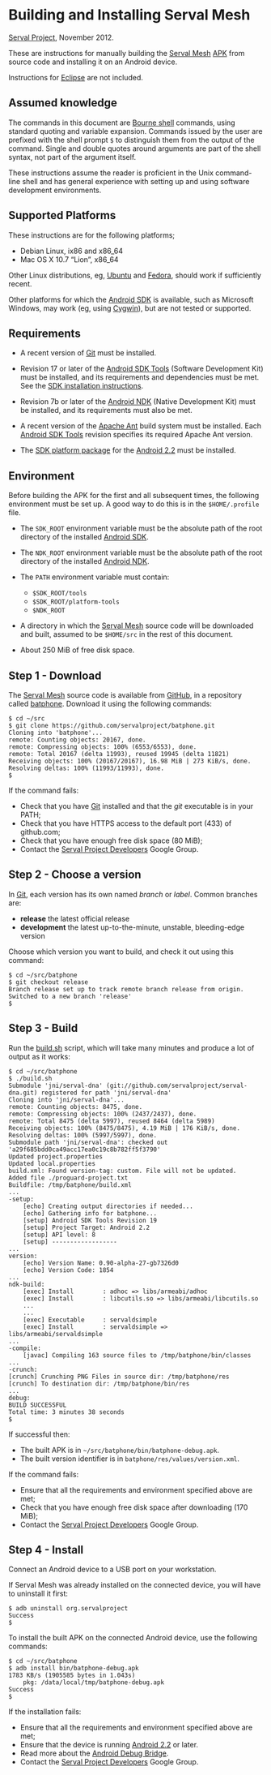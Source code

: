 Building and Installing Serval Mesh
===================================
[Serval Project][], November 2012.

These are instructions for manually building the [Serval Mesh][] [APK][]
from source code and installing it on an Android device.

Instructions for [Eclipse][] are not included.

Assumed knowledge
-----------------

The commands in this document are [Bourne shell][] commands, using standard
quoting and variable expansion.  Commands issued by the user are prefixed with
the shell prompt `$` to distinguish them from the output of the command.
Single and double quotes around arguments are part of the shell syntax, not
part of the argument itself.

These instructions assume the reader is proficient in the Unix command-line
shell and has general experience with setting up and using software development
environments.

Supported Platforms
-------------------

These instructions are for the following platforms;

 * Debian Linux, ix86 and x86\_64
 * Mac OS X 10.7 “Lion”, x86\_64

Other Linux distributions, eg, [Ubuntu][] and [Fedora][], should work if
sufficiently recent.

Other platforms for which the [Android SDK][] is available, such as Microsoft
Windows, may work (eg, using [Cygwin][]), but are not tested or supported.

Requirements
------------

 * A recent version of [Git][] must be installed.

 * Revision 17 or later of the [Android SDK Tools][] (Software Development Kit)
   must be installed, and its requirements and dependencies must be met.    See
   the [SDK installation instructions][].
   
 * Revision 7b or later of the [Android NDK][] (Native Development Kit) must be
   installed, and its requirements must also be met.

 * A recent version of the [Apache Ant][] build system must be installed.  Each
   [Android SDK Tools][] revision specifies its required Apache Ant version.

 * The [SDK platform package][] for the [Android 2.2][] must be installed.

Environment
-----------

Before building the APK for the first and all subsequent times, the following
environment must be set up.  A good way to do this is in the `$HOME/.profile`
file.

 * The `SDK_ROOT` environment variable must be the absolute path of the root
   directory of the installed [Android SDK][].

 * The `NDK_ROOT` environment variable must be the absolute path of the root
   directory of the installed [Android NDK][].

 * The `PATH` environment variable must contain:
    - `$SDK_ROOT/tools`
    - `$SDK_ROOT/platform-tools`
    - `$NDK_ROOT`

 * A directory in which the [Serval Mesh][] source code will be downloaded and
   built, assumed to be `$HOME/src` in the rest of this document.

 * About 250 MiB of free disk space.

Step 1 - Download
-----------------

The [Serval Mesh][] source code is available from [GitHub][], in a repository
called [batphone][].  Download it using the following commands:

    $ cd ~/src
    $ git clone https://github.com/servalproject/batphone.git
    Cloning into 'batphone'...
    remote: Counting objects: 20167, done.
    remote: Compressing objects: 100% (6553/6553), done.
    remote: Total 20167 (delta 11993), reused 19945 (delta 11821)
    Receiving objects: 100% (20167/20167), 16.98 MiB | 273 KiB/s, done.
    Resolving deltas: 100% (11993/11993), done.
    $

If the command fails:

 * Check that you have [Git][] installed and that the *git* executable is in
   your PATH;
 * Check that you have HTTPS access to the default port (433) of github.com;
 * Check that you have enough free disk space (80 MiB);
 * Contact the [Serval Project Developers][] Google Group.

Step 2 - Choose a version
-------------------------

In [Git][], each version has its own named *branch* or *label*.  Common
branches are:

 * **release** the latest official release
 * **development** the latest up-to-the-minute, unstable, bleeding-edge version

Choose which version you want to build, and check it out using this command:

    $ cd ~/src/batphone
    $ git checkout release
    Branch release set up to track remote branch release from origin.
    Switched to a new branch 'release'
    $

Step 3 - Build
--------------

Run the [build.sh](./build.sh) script, which will take many minutes and produce
a lot of output as it works:

    $ cd ~/src/batphone
    $ ./build.sh
    Submodule 'jni/serval-dna' (git://github.com/servalproject/serval-dna.git) registered for path 'jni/serval-dna'
    Cloning into 'jni/serval-dna'...
    remote: Counting objects: 8475, done.
    remote: Compressing objects: 100% (2437/2437), done.
    remote: Total 8475 (delta 5997), reused 8464 (delta 5989)
    Receiving objects: 100% (8475/8475), 4.19 MiB | 176 KiB/s, done.
    Resolving deltas: 100% (5997/5997), done.
    Submodule path 'jni/serval-dna': checked out 'a29f685bdd0ca49acc17ea0c19c8b782ff5f3790'
    Updated project.properties
    Updated local.properties
    build.xml: Found version-tag: custom. File will not be updated.
    Added file ./proguard-project.txt
    Buildfile: /tmp/batphone/build.xml
    ...
    -setup:
        [echo] Creating output directories if needed...
        [echo] Gathering info for batphone...
        [setup] Android SDK Tools Revision 19
        [setup] Project Target: Android 2.2
        [setup] API level: 8
        [setup] ------------------
    ...
    version:
        [echo] Version Name: 0.90-alpha-27-gb7326d0
        [echo] Version Code: 1854
    ...
    ndk-build:
        [exec] Install        : adhoc => libs/armeabi/adhoc
        [exec] Install        : libcutils.so => libs/armeabi/libcutils.so
        ...
        ...
        [exec] Executable     : servaldsimple
        [exec] Install        : servaldsimple => libs/armeabi/servaldsimple
    ...
    -compile:
        [javac] Compiling 163 source files to /tmp/batphone/bin/classes
    ...
    -crunch:
    [crunch] Crunching PNG Files in source dir: /tmp/batphone/res
    [crunch] To destination dir: /tmp/batphone/bin/res
    ...
    debug:
    BUILD SUCCESSFUL
    Total time: 3 minutes 38 seconds
    $

If successful then:

 * The built APK is in `~/src/batphone/bin/batphone-debug.apk`.
 * The built version identifier is in `batphone/res/values/version.xml`.

If the command fails:

 * Ensure that all the requirements and environment specified above are met;
 * Check that you have enough free disk space after downloading (170 MiB);
 * Contact the [Serval Project Developers][] Google Group.

Step 4 - Install
----------------

Connect an Android device to a USB port on your workstation.

If Serval Mesh was already installed on the connected device, you will have to
uninstall it first:

    $ adb uninstall org.servalproject
    Success
    $

To install the built APK on the connected Android device, use the following
commands:

    $ cd ~/src/batphone
    $ adb install bin/batphone-debug.apk
    1783 KB/s (1905585 bytes in 1.043s)
        pkg: /data/local/tmp/batphone-debug.apk
    Success
    $

If the installation fails:

 * Ensure that all the requirements and environment specified above are met;
 * Ensure that the device is running [Android 2.2][] or later.
 * Read more about the [Android Debug Bridge][adb].
 * Contact the [Serval Project Developers][] Google Group.


[Serval Project]: http://www.servalproject.org/
[Serval Mesh]: ./README.md
[Serval Project Developers]: http://groups.google.com/group/serval-project-developers
[APK]: http://en.wikipedia.org/wiki/APK_(file_format)
[Android SDK]: http://developer.android.com/sdk/index.html
[Android NDK]: http://developer.android.com/sdk/ndk/index.html
[Android SDK Tools]: https://developer.android.com/tools/sdk/tools-notes.html
[SDK installation instructions]: http://developer.android.com/sdk/installing/index.html
[SDK platform package]: http://developer.android.com/sdk/installing/adding-packages.html
[adb]: http://developer.android.com/tools/help/adb.html
[Android 2.2]: http://developer.android.com/about/versions/android-2.2.html
[Git]: http://git-scm.com/
[GitHub]: http://github.com/servalproject/
[batphone]: http://github.com/servalproject/batphone/
[Apache Ant]: http://ant.apache.org/
[Eclipse]: http://developer.android.com/sdk/installing/installing-adt.html
[Ubuntu]: http://www.ubuntu.com/
[Fedora]: http://fedoraproject.org/
[Cygwin]: http://www.cygwin.com/
[Bourne shell]: http://en.wikipedia.org/wiki/Bourne_shell
